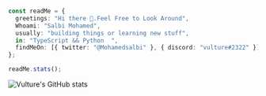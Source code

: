 

```ts

const readMe = {
  greetings: "Hi there 👋.Feel Free to Look Around",
  Whoami: "Salbi Mohamed",
  usually: "building things or learning new stuff",
  in: "TypeScript && Python  ",
  findMeOn: [{ twitter: "@Mohamedsalbi" }, { discord: "vulture#2322" }],
};

```
```ts
readMe.stats();
```
  ![Vulture's GitHub stats](https://github-readme-stats.vercel.app/api?username=vulture990&theme=buefy&count_private=true)

